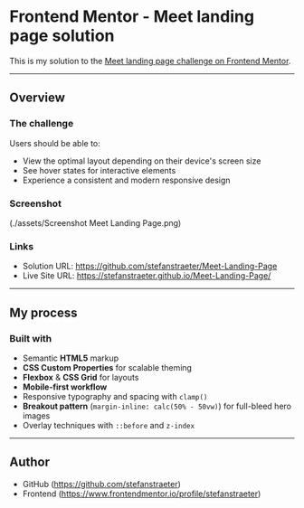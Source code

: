 # Frontend Mentor - Meet landing page solution

This is my solution to the [Meet landing page challenge on Frontend Mentor](https://www.frontendmentor.io/challenges/meet-landing-page-rbTDS6OUR).

---

## Overview

### The challenge

Users should be able to:

- View the optimal layout depending on their device's screen size
- See hover states for interactive elements
- Experience a consistent and modern responsive design

### Screenshot

(./assets/Screenshot Meet Landing Page.png)

### Links

- Solution URL: https://github.com/stefanstraeter/Meet-Landing-Page
- Live Site URL: https://stefanstraeter.github.io/Meet-Landing-Page/

---

## My process

### Built with

- Semantic **HTML5** markup
- **CSS Custom Properties** for scalable theming
- **Flexbox** & **CSS Grid** for layouts
- **Mobile-first workflow**
- Responsive typography and spacing with `clamp()`
- **Breakout pattern** (`margin-inline: calc(50% - 50vw)`) for full-bleed hero images
- Overlay techniques with `::before` and `z-index`

---

## Author

- GitHub (https://github.com/stefanstraeter)
- Frontend (https://www.frontendmentor.io/profile/stefanstraeter)
